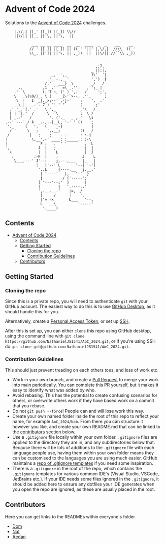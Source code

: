 # Advent of Code 2024
Solutions to the [Advent of Code 2024](https://adventofcode.com/2024) challenges.

```
    |,\/,| |[_' |[_]) |[_]) \\//
    ||\/|| |[_, ||'\, ||'\,  ||

            ___ __ __ ____  __  __  ____  _  _    __    __
           // ' |[_]| |[_]) || ((_' '||' |,\/,|  //\\  ((_'
           \\_, |[']| ||'\, || ,_))  ||  ||\/|| //``\\ ,_))
                                                               

                                         ,;7,
                                       _ ||:|,
                     _,---,_           )\'  '|
                   .'_.-.,_ '.         ',')  j
                  /,'   ___}  \        _/   /
      .,         ,1  .''  =\ _.''.   ,`';_ |
    .'  \        (.'T ~, (' ) ',.'  /     ';',
    \   .\(\O/)_. \ (    _Z-'`>--, .'',      ;
     \  |   I  _|._>;--'`,-j-'    ;    ',  .'
    __\_|   _.'.-7 ) `'-' "       (      ;'
  .'.'_.'|.' .'   \ ',_           .'\   /
  | |  |.'  /      \   \          l  \ /
  | _.-'   /        '. ('._   _ ,.'   \i
,--' ---' / k  _.-,.-|__L, '-' ' ()    ;
 '._     (   ';   (    _-}             |
  / '     \   ;    ',.__;         ()   /
 /         |   ;    ; ___._._____.: :-j
|           \,__',-' ____: :_____.: :-\
|               F :   .  ' '        ,  L
',             J  |   ;             j  |
  \            |  |    L            |  J
   ;         .-F  |    ;           J    L
    \___,---' J'--:    j,---,___   |_   |
              |   |'--' L       '--| '-'|
               '.,L     |----.__   j.__.'
                | '----'   |,   '-'  }
                j         / ('-----';
               { "---'--;'  }       |
               |        |   '.----,.'
               ',.__.__.'    |=, _/
                |     /      |    '.
                |'= -x       L___   '--,
                L   __\          '-----'
                 '.____)
```

## Contents
- [Advent of Code 2024](#advent-of-code-2024)
  - [Contents](#contents)
  - [Getting Started](#getting-started)
    - [Cloning the repo](#cloning-the-repo)
    - [Contribution Guidelines](#contribution-guidelines)
  - [Contributors](#contributors)

## Getting Started
### Cloning the repo
Since this is a private repo, you will need to authenticate `git` with your GitHub account. The easiest way to do this is to use [GitHub Desktop](https://desktop.github.com/download/), as it should handle this for you.

Alternatively, create a [Personal Access Token](https://docs.github.com/en/authentication/keeping-your-account-and-data-secure/managing-your-personal-access-tokens), or set up [SSH](https://docs.github.com/en/authentication/connecting-to-github-with-ssh/about-ssh).

After this is set up, you can either `clone` this repo using GitHub desktop, using the command line with `git clone https://github.com/NathanielJS1541/AoC_2024.git`, or if you're using SSH do `git clone git@github.com:NathanielJS1541/AoC_2024.git`.

### Contribution Guidelines
This should just prevent treading on each others toes, and loss of work etc.

- Work in your own branch, and create a [Pull Request](https://docs.github.com/en/pull-requests/collaborating-with-pull-requests/proposing-changes-to-your-work-with-pull-requests/creating-a-pull-request) to merge your work into main periodically. You can complete this PR yourself, but it makes it easy to identify what was added by who.
- Avoid rebasing. This has the potential to create confusing scenarios for others, or overwrite others work if they have based work on a commit that you rebase.
- Do not `git push --force`! People can and will lose work this way.
- Create your own named folder inside the root of this repo to reflect your name, for example `AoC_2024/bob`. From there you can structure it however you like, and create your own README.md that can be linked to the [contributors](#contributors) section below.
- Use a `.gitignore` file locally within your own folder. `.gitignore` files are applied to the directory they are in, and any subdirectories below that. Because there will be lots of additions to the `.gitignore` file with each language people use, having them within your own folder means they can be customised to the languages you are using much easier. GitHub maintains a [repo of .gitignore templates](https://github.com/github/gitignore) if you need some inspiration.
- There is a `.gitignore` in the root of the repo, which contains the `.gitignore` templates for various common IDE's (Visual Studio, VSCode, JetBrains etc.). If your IDE needs some files ignored in the `.gitignore`, it should be added here to ensure any dotfiles your IDE generates when you open the repo are ignored, as these are usually placed in the root. 

## Contributors
Here you can get links to the READMEs within everyone's folder.
- [Dom](./dom/README.md)
- [Nat](./nat/README.md)
- [Aedan](./Aedan/README.md)
